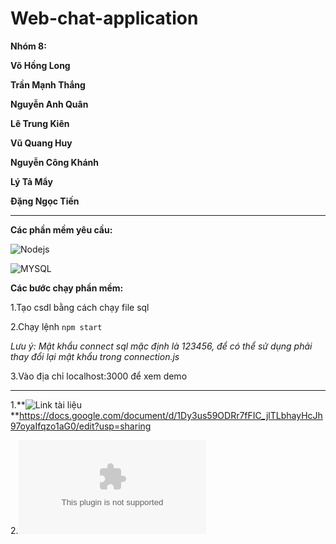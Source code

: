 
# Web-chat-application

**Nhóm 8:**

**Võ Hồng Long**

**Trần Mạnh Thắng**

**Nguyễn Anh Quân**

**Lê Trung Kiên**

**Vũ Quang Huy**

**Nguyễn Công Khánh**

**Lý Tả Mẩy**

**Đặng Ngọc Tiến**


---
**Các phần mềm yêu cầu:**

![Nodejs](https://nodejs.org/en/)

![MYSQL](https://dev.mysql.com/downloads/)

**Các bước chạy phần mềm:**

1.Tạo csdl bằng cách chạy file sql

2.Chạy lệnh `npm start`

*Lưu ý: Mật khẩu connect sql mặc định là 123456, để có thể sử dụng phải thay đổi lại mật khẩu trong connection.js*

3.Vào địa chỉ localhost:3000 để xem demo

---
1.**![Link tài liệu](https://docs.google.com/document/d/1Dy3us59ODRr7fFIC_jlTLbhayHcJh97oyaIfqzo1aG0/edit?usp=sharing)**https://docs.google.com/document/d/1Dy3us59ODRr7fFIC_jlTLbhayHcJh97oyaIfqzo1aG0/edit?usp=sharing

2.**![Link slide](https://github.com/ph4nt0mb0y/Web-chat-application/blob/master/Webchat_application_Nhom8.pptx)**
